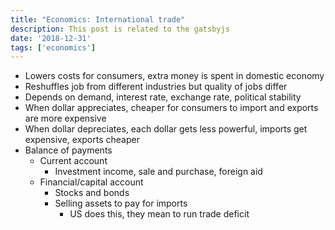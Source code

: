 ```yaml
---
title: "Economics: International trade"
description: This post is related to the gatsbyjs
date: '2018-12-31'
tags: ['economics']
---
```


- Lowers costs for consumers, extra money is spent in domestic economy
- Reshuffles job from different industries but quality of jobs differ 
- Depends on demand, interest rate, exchange rate, political stability
- When dollar appreciates, cheaper for consumers to import and exports are more expensive
- When dollar depreciates, each dollar gets less powerful, imports get expensive, exports cheaper
- Balance of payments
    - Current account
        - Investment income, sale and purchase, foreign aid
    - Financial/capital account
        - Stocks and bonds
        - Selling assets to pay for imports 
            - US does this, they mean to run trade deficit 